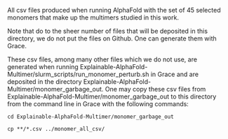 All csv files produced when running AlphaFold with the set of 45 selected monomers that make up the multimers studied in this work.

Note that do to the sheer number of files that will be deposited in this directory, we do not put the files on Github. One can generate them with Grace.

These csv files, among many other files which we do not use, are generated when running Explainable-AlphaFold-Multimer/slurm_scripts/run_monomer_perturb.sh in Grace and are deposited in the directory Explainable-AlphaFold-Multimer/monomer_garbage_out. One may copy these csv files from Explainable-AlphaFold-Multimer/monomer_garbage_out to this directory from the command line in Grace with the following commands:

`cd Explainable-AlphaFold-Multimer/monomer_garbage_out`

`cp **/*.csv ../monomer_all_csv/`
